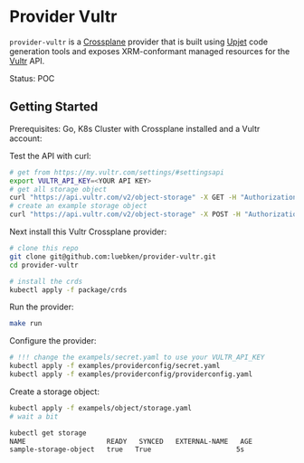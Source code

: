 # Provider Vultr

`provider-vultr` is a [Crossplane](https://crossplane.io/) provider that
is built using [Upjet](https://github.com/upbound/upjet) code
generation tools and exposes XRM-conformant managed resources for the
[Vultr](vultr.com) API.

Status: POC

## Getting Started

Prerequisites: Go, K8s Cluster with Crossplane installed and a Vultr account:

Test the API with curl:
```bash
# get from https://my.vultr.com/settings/#settingsapi
export VULTR_API_KEY=<YOUR API KEY>
# get all storage object
curl "https://api.vultr.com/v2/object-storage" -X GET -H "Authorization: Bearer ${VULTR_API_KEY}"
# create an example storage object
curl "https://api.vultr.com/v2/object-storage" -X POST -H "Authorization: Bearer ${VULTR_API_KEY}" -H "Content-Type: application/json" --data '{"label" : "Example Object Storage from Curl","cluster_id" : 2}'
```

Next install this Vultr Crossplane provider:
```bash
# clone this repo
git clone git@github.com:luebken/provider-vultr.git
cd provider-vultr

# install the crds
kubectl apply -f package/crds
```

Run the provider:
```bash
make run
```

Configure the provider:
```bash
# !!! change the exampels/secret.yaml to use your VULTR_API_KEY
kubectl apply -f examples/providerconfig/secret.yaml
kubectl apply -f examples/providerconfig/providerconfig.yaml
```

Create a storage object:
```bash
kubectl apply -f exampels/object/storage.yaml
# wait a bit

kubectl get storage
NAME                    READY   SYNCED   EXTERNAL-NAME   AGE
sample-storage-object   true   True                     5s
```